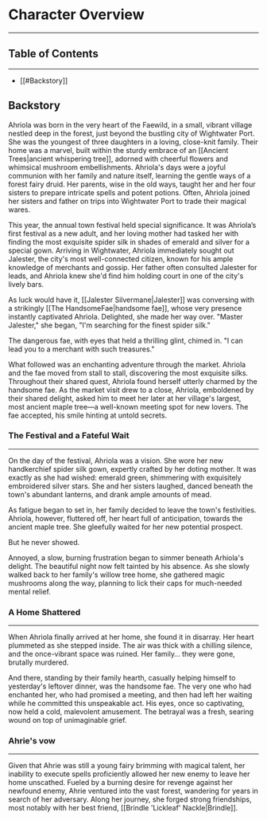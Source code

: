 # Character Overview
---
## Table of Contents
---
- [[#Backstory]]
## Backstory

Ahriola was born in the very heart of the Faewild, in a small, vibrant village nestled deep in the forest, just beyond the bustling city of Wightwater Port. She was the youngest of three daughters in a loving, close-knit family. Their home was a marvel, built within the sturdy embrace of an [[Ancient Trees|ancient whispering tree]], adorned with cheerful flowers and whimsical mushroom embellishments. Ahriola's days were a joyful communion with her family and nature itself, learning the gentle ways of a forest fairy druid. Her parents, wise in the old ways, taught her and her four sisters to prepare intricate spells and potent potions. Often, Ahriola joined her sisters and father on trips into Wightwater Port to trade their magical wares.

This year, the annual town festival held special significance. It was Ahriola’s first festival as a new adult, and her loving mother had tasked her with finding the most exquisite spider silk in shades of emerald and silver for a special gown. Arriving in Wightwater, Ahriola immediately sought out Jalester, the city's most well-connected citizen, known for his ample knowledge of merchants and gossip. Her father often consulted Jalester for leads, and Ahriola knew she'd find him holding court in one of the city's lively bars.

As luck would have it, [[Jalester Silvermane|Jalester]] was conversing with a strikingly [[The HandsomeFae|handsome fae]], whose very presence instantly captivated Ahriola. Delighted, she made her way over. "Master Jalester," she began, "I'm searching for the finest spider silk."

The dangerous fae, with eyes that held a thrilling glint, chimed in. "I can lead you to a merchant with such treasures."

What followed was an enchanting adventure through the market. Ahriola and the fae moved from stall to stall, discovering the most exquisite silks. Throughout their shared quest, Ahriola found herself utterly charmed by the handsome fae. As the market visit drew to a close, Ahriola, emboldened by their shared delight, asked him to meet her later at her village's largest, most ancient maple tree—a well-known meeting spot for new lovers. The fae accepted, his smile hinting at untold secrets.

### The Festival and a Fateful Wait
---
On the day of the festival, Ahriola was a vision. She wore her new handkerchief spider silk gown, expertly crafted by her doting mother. It was exactly as she had wished: emerald green, shimmering with exquisitely embroidered silver stars. She and her sisters laughed, danced beneath the town's abundant lanterns, and drank ample amounts of mead.

As fatigue began to set in, her family decided to leave the town's festivities. Ahriola, however, fluttered off, her heart full of anticipation, towards the ancient maple tree. She gleefully waited for her new potential prospect.

But he never showed.

Annoyed, a slow, burning frustration began to simmer beneath Arhiola's delight. The beautiful night now felt tainted by his absence. As she slowly walked back to her family's willow tree home, she gathered magic mushrooms along the way, planning to lick their caps for much-needed mental relief.

### A Home Shattered
---
When Ahriola finally arrived at her home, she found it in disarray. Her heart plummeted as she stepped inside. The air was thick with a chilling silence, and the once-vibrant space was ruined. Her family… they were gone, brutally murdered.

And there, standing by their family hearth, casually helping himself to yesterday's leftover dinner, was the handsome fae. The very one who had enchanted her, who had promised a meeting, and then had left her waiting while he committed this unspeakable act. His eyes, once so captivating, now held a cold, malevolent amusement. The betrayal was a fresh, searing wound on top of unimaginable grief.

### Ahrie's vow
---
Given that Ahrie was still a young fairy brimming with magical talent, her inability to execute spells proficiently allowed her new enemy to leave her home unscathed. Fueled by a burning desire for revenge against her newfound enemy, Ahrie ventured into the vast forest, wandering for years in search of her adversary. Along her journey, she forged strong friendships, most notably with her best friend, [[Brindle 'Lickleaf' Nackle|Brindle]].